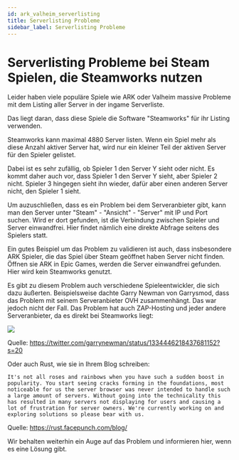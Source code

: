 ```yaml
---
id: ark_valheim_serverlisting
title: Serverlisting Probleme
sidebar_label: Serverlisting Probleme
---
```


# Serverlisting Probleme bei Steam Spielen, die Steamworks nutzen

Leider haben viele populäre Spiele wie ARK oder Valheim massive Probleme mit dem Listing aller Server in der ingame Serverliste. 

Das liegt daran, dass diese Spiele die Software "Steamworks" für ihr Listing verwenden. 

Steamworks kann maximal 4880 Server listen. Wenn ein Spiel mehr als diese Anzahl aktiver Server hat, wird nur ein kleiner Teil der aktiven Server für den Spieler gelistet. 

Dabei ist es sehr zufällig, ob Spieler 1 den Server Y sieht oder nicht. 
Es kommt daher auch vor, dass Spieler 1 den Server Y sieht, aber Spieler 2 nicht. Spieler 3 hingegen sieht ihn wieder, dafür aber einen anderen Server nicht, den Spieler 1 sieht.


Um auzuschließen, dass es ein Problem bei dem Serveranbieter gibt, kann man den Server unter "Steam" - "Ansicht" - "Server" mit IP und Port suchen. Wird er dort gefunden, ist die Verbindung zwischen Spieler und Server einwandfrei. Hier findet nämlich eine direkte Abfrage seitens des Spielers statt.

Ein gutes Beispiel um das Problem zu validieren ist auch, dass insbesondere ARK Spieler, die das Spiel über Steam geöffnet haben Server nicht finden. Öffnen sie ARK in Epic Games, werden die Server einwandfrei gefunden. Hier wird kein Steamworks genutzt.

Es gibt zu diesem Problem auch verschiedene Spieleentwickler, die sich dazu äußerten. Beispielsweise dachte Garry Newman von Garrysmod, dass das Problem mit seinem Serveranbieter OVH zusammenhängt. Das war jedoch nicht der Fall. Das Problem hat auch ZAP-Hosting und jeder andere Serveranbieter, da es direkt bei Steamworks liegt:

![](https://screensaver01.zap-hosting.com/index.php/s/TRjt4PYFRaXnJ7z/preview)

Quelle: https://twitter.com/garrynewman/status/1334446218437681152?s=20

Oder auch Rust, wie sie in Ihrem Blog schreiben:

```
It's not all roses and rainbows when you have such a sudden boost in popularity. You start seeing cracks forming in the foundations, most noticeable for us the server browser was never intended to handle such a large amount of servers. Without going into the technicality this has resulted in many servers not displaying for users and causing a lot of frustration for server owners. We're currently working on and exploring solutions so please bear with us.
```

Quelle: https://rust.facepunch.com/blog/

Wir behalten weiterhin ein Auge auf das Problem und informieren hier, wenn es eine Lösung gibt.
